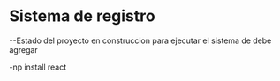 <h1>Sistema de registro</h1>

--Estado del proyecto en construccion
para ejecutar el sistema de debe agregar 

-np install react
